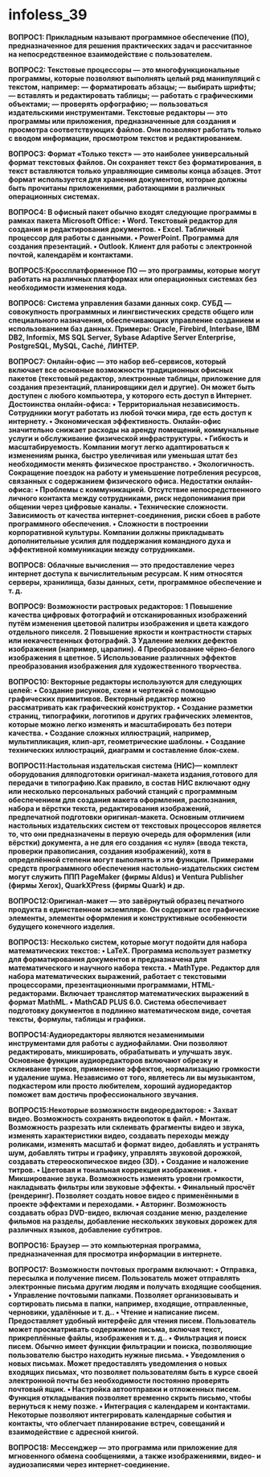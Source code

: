 # infoless_39
**ВОПРОС1: Прикладным называют программное обеспечение (ПО), предназначенное для решения практических задач и рассчитанное на непосредственное взаимодействие с пользователем.**


**ВОПРОС2: Текстовые процессоры — это многофункциональные программы, которые позволяют выполнять целый ряд манипуляций с текстом, например:
— форматировать абзацы;
— выбирать шрифты;
— вставлять и редактировать таблицы;
— работать с графическими объектами;
— проверять орфографию;
— пользоваться издательскими инструментами.
Текстовые редакторы — это программы или приложения, предназначенные для создания и просмотра соответствующих файлов. Они позволяют работать только с вводом информации, просмотром текстов и редактированием.**


**ВОПРОС3: Формат «Только текст» — это наиболее универсальный формат текстовых файлов.
Он сохраняет текст без форматирования, в текст вставляются только управляющие символы конца абзацев.
Этот формат используется для хранения документов, которые должны быть прочитаны приложениями, работающими в различных операционных системах.**


**ВОПРОС4: В офисный пакет обычно входят следующие программы в рамках пакета Microsoft Office: 
 • Word. Текстовый редактор для создания и редактирования документов. 
 • Excel.  Табличный процессор для работы с данными. 
 • PowerPoint. Программа для создания презентаций. 
 • Outlook. Клиент для работы с электронной почтой, календарём и контактами.** 

 
**ВОПРОС5:Кроссплатформенное ПО — это программы, которые могут работать на различных платформах или операционных системах без необходимости изменения кода.**


**ВОПРОС6: Система управления базами данных сокр. СУБД — совокупность программных и лингвистических средств общего или специального назначения, обеспечивающих управление созданием и использованием баз данных.
Примеры: Oracle, Firebird, Interbase, IBM DB2, Informix, MS SQL Server, Sybase Adaptive Server Enterprise, PostgreSQL, MySQL, Caché, ЛИНТЕР.**


**ВОПРОС7: Онлайн-офис — это набор веб-сервисов, который включает все основные возможности традиционных офисных пакетов (текстовый редактор, электронные таблицы, приложение для создания презентаций, планировщики дел и другие). Он может быть доступен с любого компьютера, у которого есть доступ в Интернет. 
Достоинства онлайн-офиса:
 • Территориальная независимость. Сотрудники могут работать из любой точки мира, где есть доступ к интернету. 
 • Экономическая эффективность. Онлайн-офис значительно снижает расходы на аренду помещений, коммунальные услуги и обслуживание физической инфраструктуры. 
 • Гибкость и масштабируемость. Компании могут легко адаптироваться к изменениям рынка, быстро увеличивая или уменьшая штат без необходимости менять физическое пространство. 
 • Экологичность. Сокращение поездок на работу и уменьшение потребления ресурсов, связанных с содержанием физического офиса. 
Недостатки онлайн-офиса:
 • Проблемы с коммуникацией. Отсутствие непосредственного личного контакта между сотрудниками, риск недопонимания при общении через цифровые каналы. 
 • Технические сложности. Зависимость от качества интернет-соединения, риски сбоев в работе программного обеспечения. 
 • Сложности в построении корпоративной культуры. Компании должны прикладывать дополнительные усилия для поддержания командного духа и эффективной коммуникации между сотрудниками.** 

 
**ВОПРОС8: Облачные вычисления — это предоставление через интернет доступа к вычислительным ресурсам. К ним относятся серверы, хранилища, базы данных, сети, программное обеспечение и т. д.**


**ВОПРОС9: Возможности растровых редакторов:
 1 Повышение качества цифровых фотографий и отсканированных изображений путём изменения цветовой палитры изображения и цвета каждого отдельного пикселя.
 2 Повышение яркости и контрастности старых или некачественных фотографий.
 3 Удаление мелких дефектов изображения (например, царапин).
 4 Преобразование чёрно-белого изображения в цветное.
 5 Использование различных эффектов преобразования изображения для художественного творчества.**

 
**ВОПРОС10: Векторные редакторы используются для следующих целей:
 • Создание рисунков, схем и чертежей с помощью графических примитивов. Векторный редактор можно рассматривать как графический конструктор. 
 • Создание разметки страниц, типографики, логотипов и других графических элементов, которые можно легко изменять и масштабировать без потери качества. 
 • Создание сложных иллюстраций, например, мультипликация, клип-арт, геометрические шаблоны. 
 • Создание технических иллюстраций, диаграмм и составление блок-схем.** 

 
**ВОПРОС11:Настольная издательская система (НИС)— комплект оборудования дляподготовки оригинал-макета издания,готового для передачи в типографию.Как правило, в состав НИС включают одну или несколько персональных рабочий станций с программным обеспечением для создания макета оформления, распознания, набора и вёрстки текста, редактирования изображений, предпечатной подготовки оригинал-макета.
Основным отличием настольных издательских систем от текстовых процессоров является то, что они предназначены в первую очередь для оформления (или вёрстки) документа, а не для его создания «с нуля» (ввода текста, проверки правописания, создания изображений), хотя в определённой степени могут выполнять и эти функции.
Примерами средств программного обеспечения настольно-издательских систем могут служить ППП PageMaker (фирмы Aldus) и Ventura Publisher (фирмы Xerox), QuarkXPress (фирмы Quark) и др.**


**ВОПРОС12:Оригинал-макет — это завёрнутый образец печатного продукта в единственном экземпляре. Он содержит все графические элементы, элементы оформления и конструктивные особенности будущего конечного изделия.**


**ВОПРОС13: Несколько систем, которые могут подойти для набора математических текстов:
 • LaTeX. Программа использует разметку для форматирования документов и предназначена для математического и научного набора текста. 
 • MathType. Редактор для набора математических выражений, работает с текстовыми процессорами, презентационными программами, HTML-редакторами. Включает транслятор математических выражений в формат MathML. 
 • MathCAD PLUS 6.0. Система обеспечивает подготовку документов в подлинно математическом виде, сочетая тексты, формулы, таблицы и графики.** 

 
**ВОПРОС14:Аудиоредакторы являются незаменимыми инструментами для работы с аудиофайлами. Они позволяют редактировать, микшировать, обрабатывать и улучшать звук. Основные функции аудиоредакторов включают обрезку и склеивание треков, применение эффектов, нормализацию громкости и удаление шума. Независимо от того, являетесь ли вы музыкантом, подкастером или просто любителем, хороший аудиоредактор поможет вам достичь профессионального звучания.**


**ВОПРОС15:Некоторые возможности видеоредакторов:
 • Захват видео. Возможность сохранять видеопоток в файл. 
 • Монтаж. Возможность разрезать или склеивать фрагменты видео и звука, изменять характеристики видео, создавать переходы между роликами, изменять масштаб и формат видео, добавлять и устранять шум, добавлять титры и графику, управлять звуковой дорожкой, создавать стереоскопическое видео (3D). 
 • Создание и наложение титров. 
 • Цветовая и тональная коррекция изображения. 
 • Микширование звука. Возможность изменять уровни громкости, накладывать фильтры или звуковые эффекты. 
 • Финальный просчёт (рендеринг). Позволяет создать новое видео с применёнными в проекте эффектами и переходами. 
 • Авторинг. Возможность создавать образ DVD-видео, включая создание меню, разделение фильмов на разделы, добавление нескольких звуковых дорожек для различных языков, добавление субтитров.**

 
**ВОПРОС16: Браузер — это компьютерная программа, предназначенная для просмотра информации в интернете.**


**ВОПРОС17: Возможности почтовых программ включают:
 • Отправка, пересылка и получение писем. Пользователь может отправлять электронные письма другим людям и получать входящие сообщения. 
 • Управление почтовыми папками. Позволяет организовывать и сортировать письма в папки, например, входящие, отправленные, черновики, удалённые и т. д.. 
 • Чтение и написание писем. Предоставляет удобный интерфейс для чтения писем. Пользователь может просматривать содержимое письма, включая текст, прикреплённые файлы, изображения и т. д.. 
 • Фильтрация и поиск писем. Обычно имеет функции фильтрации и поиска, позволяющие пользователю быстро находить нужные письма. 
 • Уведомления о новых письмах.
 Может предоставлять уведомления о новых входящих письмах, что позволяет пользователям быть в курсе своей электронной почты без необходимости постоянно проверять почтовый ящик. 
 • Настройка автоотправки и отложенных писем. Функция откладывания позволяет временно скрыть письмо, чтобы вернуться к нему позже. 
 • Интеграция с календарем и контактами. Некоторые позволяют интегрировать календарные события и контакты, что облегчает планирование встреч, совещаний и взаимодействие с адресной книгой.** 

 
**ВОПРОС18: Мессенджер — это программа или приложение для мгновенного обмена сообщениями, а также изображениями, видео- и аудиозаписями через интернет-соединение.**
